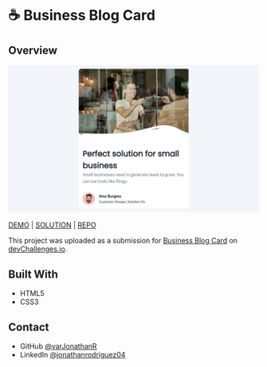 # ☕ Business Blog Card

## Overview

![Business Blog Card_preview](https://github.com/varJonathanR/business-blog-card/blob/main/assets/business-blog-card_preview.png)

[DEMO](https://business-blog-card-varjonathanr.netlify.app/) | [SOLUTION]() | [REPO](https://github.com/varJonathanR/business-blog-card)

This project was uploaded as a submission for [Business Blog Card](https://devchallenges.io/challenge/28) on [devChallenges.io](https://devchallenges.io/).

## Built With

- HTML5
- CSS3

## Contact

- GitHub [@varJonathanR](https://github.com/varJonathanR)
- LinkedIn [@jonathanrodriguez04](https://www.linkedin.com/in/jonathanrodriguez04)
